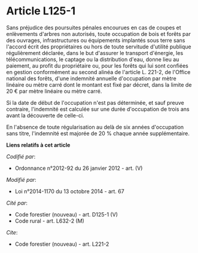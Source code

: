 # Article L125-1

Sans préjudice des poursuites pénales encourues en cas de coupes et enlèvements d'arbres non autorisés, toute occupation de
bois et forêts par des ouvrages, infrastructures ou équipements implantés sous terre sans l'accord écrit des propriétaires ou
hors de toute servitude d'utilité publique régulièrement déclarée, dans le but d'assurer le transport d'énergie, les
télécommunications, le captage ou la distribution d'eau, donne lieu au paiement, au profit du propriétaire ou, pour les
forêts qui lui sont confiées en gestion conformément au second alinéa de l'article L. 221-2, de l'Office national des forêts,
d'une indemnité annuelle d'occupation par mètre linéaire ou mètre carré dont le montant est fixé par décret, dans la limite
de 20 € par mètre linéaire ou mètre carré. 

Si la date de début de l'occupation n'est pas déterminée, et sauf preuve contraire, l'indemnité est calculée sur une durée
d'occupation de trois ans avant la découverte de celle-ci. 

En l'absence de toute régularisation au delà de six années d'occupation sans titre, l'indemnité est majorée de 20 % chaque
année supplémentaire.

**Liens relatifs à cet article**

_Codifié par_:

  - Ordonnance n°2012-92 du 26 janvier 2012 - art. (V)

_Modifié par_:

  - Loi n°2014-1170 du 13 octobre 2014 - art. 67

_Cité par_:

  - Code forestier (nouveau) - art. D125-1 (V)
  - Code rural - art. L632-2 (M)

_Cite_:

  - Code forestier (nouveau) - art. L221-2
